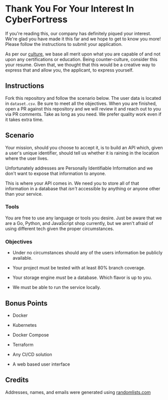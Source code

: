 # Thank You For Your Interest In CyberFortress

If you're reading this, our company has definitely piqued your interest. 
We're glad you have made it this far and we hope to get to know you more!
Please follow the instructions to submit your application.

As per our [culture](https://www.cyberfortress.com/about/culture/), 
we base all merit upon what you are capable of and not upon
any certifications or education. Being counter-culture, consider this your
resume. Given that, we thought that this would 
be a creative way to express that and allow you, the applicant, 
to express yourself. 

## Instructions

Fork this repository and follow the scenario below.
The user data is located in `dataset.csv`.
Be sure to meet all the objectives.
When you are finished, open a PR against this repository and we will review
it and reach out to you via PR comments.
Take as long as you need. 
We prefer quality work even if it takes extra time.

## Scenario

Your mission, should you choose to accept it, is to build an API which, 
given a user's unique identifier, should tell us whether it is raining
in the location where the user lives.

Unfortunately addresses are Personally Identifiable Information and
we don't want to expose that information to anyone. 

This is where your API comes in. We need you to store all of that information
in a database that *isn't* accessible by anything or anyone other than your 
service.

### Tools

You are free to use any language or tools you desire. Just be aware that
we are a Go, Python, and JavaScript shop currently, but we aren't afraid
of using different tech given the proper circumstances.

### Objectives

* Under no circumstances should any of the users information be publicly
available.

* Your project must be tested with at least 80% branch coverage.

* Your storage engine _must_ be a database. Which flavor is up to you.

* We must be able to run the service locally.

## Bonus Points

* Docker

* Kubernetes

* Docker Compose

* Terraform

* Any CI/CD solution

* A web based user interface

## Credits

Addresses, names, and emails were generated using [randomlists.com](https://www.randomlists.com/random-addresses)